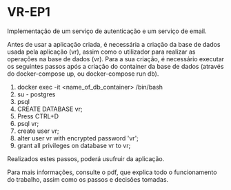 # VR-EP1
Implementação de um serviço de autenticação e um serviço de email.

Antes de usar a aplicação criada, é necessária a criação da base de dados usada pela aplicação (vr), assim como o utilizador para realizar as operações na base de dados (vr).
Para a sua criação, é necessário executar os seguintes passos após a criação do container da base de dados (através do docker-compose up, ou docker-compose run db).

1. docker exec -it <name_of_db_container> /bin/bash
2. su - postgres
3. psql
4. CREATE DATABASE vr;
5. Press CTRL+D
6. psql vr;
7. create user vr;
7. alter user vr with encrypted password 'vr';
8. grant all privileges on database vr to vr;

Realizados estes passos, poderá usufruir da aplicação.

Para mais informações, consulte o pdf, que explica todo o funcionamento do trabalho, assim como os passos e decisões tomadas.
